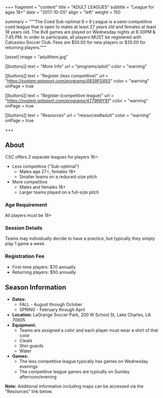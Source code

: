 +++
fragment = "content"
title = "ADULT LEAGUES"
subtitle = "League for ages 18+"
date = "2017-10-05"
align = "left"
weight = 150

summary = """The Coed Sub-optimal 8 v 8 League is a semi-competitive coed league that is open to males at least 27 years old and females at least 18 years old. The 8v8 games are played on Wednesday nights at 6:30PM & 7:45 PM. In order to participate, all players MUST be registered with Calcasieu Soccer Club.
Fees are $50.00 for new players or $35.00 for returning players."""

[asset]
  image = "adultItem.jpg"

[[buttons]]
  text = "More Info"
  url = "programs/adult"
  color = "warning"

[[buttons]]
  text = "Register (less competitive)"
  url = "https://system.gotsport.com/programs/4839F0493"
  color = "warning"
  onPage = true

[[buttons]]
  text = "Register (competitive league)"
  url = "https://system.gotsport.com/programs/477969Y91"
  color = "warning"
  onPage = true

[[buttons]]
  text = "Resources"
  url = "resources#adult"
  color = "warning"
  onPage = true

+++

## About

CSC offers 2 separate leagues for players 18+:
  - Less competitive ("Sub-optimal")
    - Males age 27+, females 18+
    - Smaller teams on a reduced-size pitch
  - More competitive
    - Males and females 18+
    - Larger teams played on a full-size pitch

### Age Requirement
All players must be 18+

### Session Details

Teams may individually decide to have a practice, but typically they simply play 1 game a week.

### Registration Fee

- First-time players: $70 annually
- Returning players: $50 annually

## Season Information

- **Dates:**
  - FALL - August through October
  - SPRING - February through April
- **Location:** LaGrange Soccer Park, 200 W School St, Lake Charles, LA 70605
- **Equipment:** 
  - Teams are assigned a color and each player must wear a shirt of that color
  - Cleats
  - Shin guards
  - Water
- **Games:**
  - The less competitive league typically has games on Wednesday evenings
  - The competitive league games are typically on Sunday afternoon/evening

**Note:** Additional information including maps can be accessed via the "Resources" link below.
